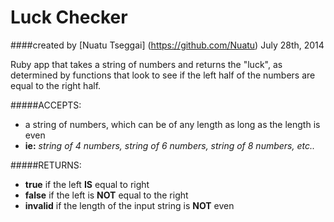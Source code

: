 Luck Checker
==================

####created by [Nuatu Tseggai] (https://github.com/Nuatu) July 28th, 2014

Ruby app that takes a string of numbers and returns the "luck", as determined by functions that look to see if the left half of the numbers are equal to the right half.

#####ACCEPTS:

* a string of numbers, which can be of any length as long as the length is even
* __ie:__ _string of 4 numbers, string of 6 numbers, string of 8 numbers, etc.._

#####RETURNS:

* __true__ if the left __IS__ equal to right 
* __false__ if the left is __NOT__ equal to the right
* __invalid__ if the length of the input string is __NOT__ even